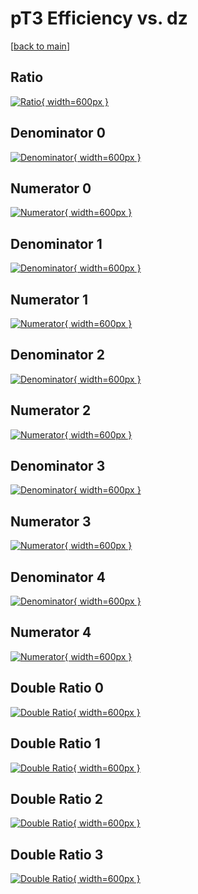 # pT3 Efficiency vs. dz

[[back to main](./)]



## Ratio

[![Ratio](../mtv/var/pT3_loweta_0_0_eff_dz.png){ width=600px }](../mtv/var/pT3_loweta_0_0_eff_dz.pdf)

## Denominator 0

[![Denominator](../mtv/den/pT3_loweta_0_0_eff_dz_den0.png){ width=600px }](../mtv/den/pT3_loweta_0_0_eff_dz_den0.pdf)

## Numerator 0

[![Numerator](../mtv/num/pT3_loweta_0_0_eff_dz_num0.png){ width=600px }](../mtv/num/pT3_loweta_0_0_eff_dz_num0.pdf)

## Denominator 1

[![Denominator](../mtv/den/pT3_loweta_0_0_eff_dz_den1.png){ width=600px }](../mtv/den/pT3_loweta_0_0_eff_dz_den1.pdf)

## Numerator 1

[![Numerator](../mtv/num/pT3_loweta_0_0_eff_dz_num1.png){ width=600px }](../mtv/num/pT3_loweta_0_0_eff_dz_num1.pdf)

## Denominator 2

[![Denominator](../mtv/den/pT3_loweta_0_0_eff_dz_den2.png){ width=600px }](../mtv/den/pT3_loweta_0_0_eff_dz_den2.pdf)

## Numerator 2

[![Numerator](../mtv/num/pT3_loweta_0_0_eff_dz_num2.png){ width=600px }](../mtv/num/pT3_loweta_0_0_eff_dz_num2.pdf)

## Denominator 3

[![Denominator](../mtv/den/pT3_loweta_0_0_eff_dz_den3.png){ width=600px }](../mtv/den/pT3_loweta_0_0_eff_dz_den3.pdf)

## Numerator 3

[![Numerator](../mtv/num/pT3_loweta_0_0_eff_dz_num3.png){ width=600px }](../mtv/num/pT3_loweta_0_0_eff_dz_num3.pdf)

## Denominator 4

[![Denominator](../mtv/den/pT3_loweta_0_0_eff_dz_den4.png){ width=600px }](../mtv/den/pT3_loweta_0_0_eff_dz_den4.pdf)

## Numerator 4

[![Numerator](../mtv/num/pT3_loweta_0_0_eff_dz_num4.png){ width=600px }](../mtv/num/pT3_loweta_0_0_eff_dz_num4.pdf)

## Double Ratio 0

[![Double Ratio](../mtv/ratio/pT3_loweta_0_0_eff_dz_ratio0.png){ width=600px }](../mtv/ratio/pT3_loweta_0_0_eff_dz_ratio0.pdf)

## Double Ratio 1

[![Double Ratio](../mtv/ratio/pT3_loweta_0_0_eff_dz_ratio1.png){ width=600px }](../mtv/ratio/pT3_loweta_0_0_eff_dz_ratio1.pdf)

## Double Ratio 2

[![Double Ratio](../mtv/ratio/pT3_loweta_0_0_eff_dz_ratio2.png){ width=600px }](../mtv/ratio/pT3_loweta_0_0_eff_dz_ratio2.pdf)

## Double Ratio 3

[![Double Ratio](../mtv/ratio/pT3_loweta_0_0_eff_dz_ratio3.png){ width=600px }](../mtv/ratio/pT3_loweta_0_0_eff_dz_ratio3.pdf)

